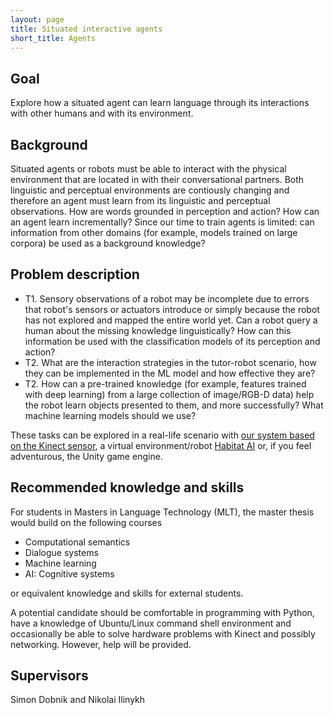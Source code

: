 ```yaml
---
layout: page
title: Situated interactive agents
short_title: Agents
---
```


## Goal

Explore how a situated agent can learn language through its interactions with other humans and with its environment.

## Background

Situated agents or robots must be able to interact with the physical environment that are located in with their conversational partners. Both linguistic and perceptual environments are contiously changing and therefore an agent must learn from its linguistic and perceptual observations. How are words grounded in perception and action? How can an agent learn incrementally? Since our time to train agents is limited: can information from other domains (for example, models trained on large corpora) be used as a background knowledge?

## Problem description

  - T1. Sensory observations of a robot may be incomplete due to errors that robot's sensors or actuators introduce or simply because the robot has not explored and mapped the entire world yet. Can a robot query a human about the missing knowledge linguistically? How can this information be used with the classification models of its perception and action?
  - T2. What are the interaction strategies in the tutor-robot scenario, how they can be implemented in the ML model and how effective they are?
  - T2. How can a pre-trained knowledge (for example, features trained with deep learning) from a large collection of image/RGB-D data) help the robot learn objects presented to them, and more successfully? What machine learning models should we use?

These tasks can be explored in a real-life scenario with [our system based on the Kinect sensor](https://aclanthology.org/W17-0219/), a virtual environment/robot [Habitat AI](https://aihabitat.org) or, if you feel adventurous, the Unity game engine.



## Recommended knowledge and skills

For students in Masters in Language Technology (MLT), the master thesis would build on the following courses

  - Computational semantics
  - Dialogue systems
  - Machine learning
  - AI: Cognitive systems

or equivalent knowledge and skills for external students.

A potential candidate should be comfortable in programming with Python, have a knowledge of Ubuntu/Linux command shell environment and occasionally be able to solve hardware problems with Kinect and possibly networking. However, help will be provided.


## Supervisors

Simon Dobnik and Nikolai Ilinykh
